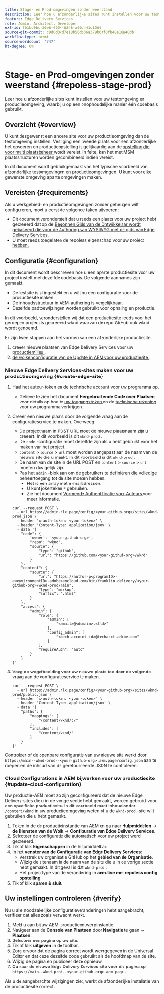 ```yaml
---
title: Stage- en Prod-omgevingen zonder weerstand
description: Leer hoe u afzonderlijke sites kunt instellen voor uw testomgeving en productieomgeving, waarbij u op een onophoudelijke manier één codebasis gebruikt.
feature: Edge Delivery Services
role: Admin, Architect, Developer
exl-id: 701bd9bc-30e8-4654-8248-a06d441d1504
source-git-commit: c9d0d3cd7e18b56db36a379b63f8fb48e18a40db
workflow-type: tm+mt
source-wordcount: '747'
ht-degree: 0%

---
```


# Stage- en Prod-omgevingen zonder weerstand {#repoless-stage-prod}

Leer hoe u afzonderlijke sites kunt instellen voor uw testomgeving en productieomgeving, waarbij u op een onophoudelijke manier één codebasis gebruikt.

## Overzicht {#overview}

U kunt desgewenst een andere site voor uw productieomgeving dan de testomgeving instellen. Vestiging een tweede plaats voor een afzonderlijke het opvoeren en productieopstelling is gelijkaardig aan de [ opstelling die voor multi plaatsbeheer ](/help/edge/wysiwyg-authoring/repoless-msm.md) wordt vereist. In feite, kan het met MSM plaatsstructuren worden gecombineerd indien vereist.

In dit document wordt gebruikgemaakt van het typische voorbeeld van afzonderlijke testomgevingen en productieomgevingen. U kunt voor elke gewenste omgeving aparte omgevingen maken.

## Vereisten {#requirements}

Als u werkgebied- en productieomgevingen zonder geheugen wilt configureren, moet u eerst de volgende taken uitvoeren:

* Dit document veronderstelt dat u reeds een plaats voor uw project hebt gecreeerd dat op de [ Begonnen Gids van de Ontwikkelaar wordt gebaseerd die voor de Authoring van WYSIWYG met de gids van Edge Delivery Services.](/help/edge/wysiwyg-authoring/edge-dev-getting-started.md)
* U moet reeds [ toegelaten de repoless eigenschap voor uw project hebben.](/help/edge/wysiwyg-authoring/repoless.md)

## Configuratie {#configuration}

In dit document wordt beschreven hoe u een aparte productiesite voor uw project instelt met dezelfde codebasis. De volgende aannames zijn gemaakt.

* De testsite is al ingesteld en u wilt nu een configuratie voor de productiesite maken.
* De inhoudsstructuur in AEM-authoring is vergelijkbaar.
* Dezelfde padtoewijzingen worden gebruikt voor ophaling en productie.

In dit voorbeeld, veronderstellen wij dat een productiesite reeds voor het geroepen project is gecreeerd wknd waarvan de repo GitHub ook wknd wordt genoemd.

Er zijn twee stappen aan het vormen van een afzonderlijke productiesite.

1. [ creeer nieuwe plaatsen van Edge Delivery Services voor uw productiemilieu ](#create-edge-site).
1. [ de wolkenconfiguratie van de Update in AEM voor uw productiesite ](#update-cloud-configuration).

### Nieuwe Edge Delivery Services-sites maken voor uw productieomgeving {#create-edge-site}

1. Haal het auteur-token en de technische account voor uw programma op.
   * Gelieve te zien het document **Hergebruikende Code over Plaatsen** voor details op hoe te [ uw toegangstoken ](/help/edge/wysiwyg-authoring/repoless.md#access-token) en de [ technische rekening ](/help/edge/wysiwyg-authoring/repoless.md#access-control) voor uw programma verkrijgen.
1. Creeer een nieuwe plaats door de volgende vraag aan de configuratieservice te maken. Overweeg:
   * De projectnaam in POST URL moet de nieuwe plaatsnaam zijn u creeert. In dit voorbeeld is dit `wknd-prod` .
   * De `code` -configuratie moet dezelfde zijn als u hebt gebruikt voor het maken van het project.
   * `content` > `source` > `url` moet worden aangepast aan de naam van de nieuwe site die u maakt. In dit voorbeeld is dit `wknd-prod` .
   * De naam van de site in de URL POST en `content` > `source` > `url` moeten dus gelijk zijn.
   * Pas het `admin` -blok aan om de gebruikers te definiëren die volledige beheertoegang tot de site moeten hebben.
      * Het is een array met e-mailadressen.
      * U kunt jokerteken `*` gebruiken.
      * Zie het document [ Vormende Authentificatie voor Auteurs ](https://www.aem.live/docs/authentication-setup-authoring#default-roles) voor meer informatie.

   ```text
   curl --request POST \
     --url https://admin.hlx.page/config/<your-github-org>/sites/wknd-prod.json \
     --header 'x-auth-token: <your-token>' \
     --header 'Content-Type: application/json' \
     --data '{
       "code": {
           "owner": "<your-github-org>",
           "repo": "wknd",
           "source": {
               "type": "github",
               "url": "https://github.com/<your-github-org>/wknd"
           }
       },
       "content": {
           "source": {
               "url": "https://author-p<programID>-e<environmentID>.adobeaemcloud.com/bin/franklin.delivery/<your-github-org>/wknd-prod/main",
               "type": "markup",
               "suffix": ".html"
           }
       },
       "access": {
           "admin": {
               "role": {
                   "admin": [
                       "<email>@<domain>.<tld>"
                   ],
                   "config_admin": [
                       "<tech-account-id>@techacct.adobe.com"
                   ]
               },
               "requireAuth": "auto"
           }
       }
   }'
   ```

1. Voeg de wegafbeelding voor uw nieuwe plaats toe door de volgende vraag aan de configuratieservice te maken.

   ```text
   curl --request POST \
     --url https://admin.hlx.page/config/<your-github-org>/sites/wknd-prod/public.json \
     --header 'x-auth-token: <your-token>' \
     --header 'Content-Type: application/json' \
     --data '{
       "paths": {
           "mappings": [
               "/content/wknd/:/"
           ],
           "includes": [
               "/content/wknd/"
           ]
       }
   }'
   ```

Controleer of de openbare configuratie van uw nieuwe site werkt door `https://main--wknd-prod--<your-github-org>.aem.page/config.json` aan te roepen en de inhoud van de geretourneerde JSON te controleren.

### Cloud Configurations in AEM bijwerken voor uw productiesite {#update-cloud-configuration}

Uw productie-AEM moet zo zijn geconfigureerd dat de nieuwe Edge Delivery-sites die u in de vorige sectie hebt gemaakt, worden gebruikt voor een specifieke productiesite. In dit voorbeeld moet inhoud onder `/content/wknd` in uw productieomgeving weten of u de `wknd-prod` -site wilt gebruiken die u hebt gemaakt.

1. Teken in de de productieinstantie van AEM en ga naar **Hulpmiddelen** -> **de Diensten van de Wolk** -> **Configuratie van Edge Delivery Services**.
1. Selecteer de configuratie die automatisch voor uw project werd gecreeerd.
1. Tik of klik **Eigenschappen** in de hulpmiddelbar.
1. In het **venster van de Configuratie van Edge Delivery Services**:
   * Verstrek uw organisatie GitHub op het **gebied van de Organisatie**.
   * Wijzig de sitenaam in de naam van de site die u in de vorige sectie hebt gemaakt. In dit geval is dat `wknd-prod` .
   * Het projecttype van de verandering in **aem.live met repoless config opstelling**.
1. Tik of klik **sparen &amp; sluit**.

## Uw instellingen controleren {#verify}

Nu u alle noodzakelijke configuratieveranderingen hebt aangebracht, verifieer dat alles zoals verwacht werkt.

1. Meld u aan bij uw AEM-productieontwerpinstantie.
1. Navigeer aan de **Console van Plaatsen** door **Navigatie** te gaan -> **Plaatsen**.
1. Selecteer een pagina op uw site.
1. Tik of klik **uitgeven** in de toolbar.
1. Zorg ervoor dat de pagina correct wordt weergegeven in de Universal Editor en dat deze dezelfde code gebruikt als de hoofdmap van de site.
1. Wijzig de pagina en publiceer deze opnieuw.
1. Ga naar de nieuwe Edge Delivery Services-site voor die pagina op `https://main--wknd-prod--<your-github-org>.aem.page` .

Als u de aangebrachte wijzigingen ziet, werkt de afzonderlijke installatie van de productiesite correct.
